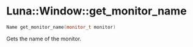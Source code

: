 # Luna::Window::get_monitor_name

```c++
Name get_monitor_name(monitor_t monitor)
```

Gets the name of the monitor. 

